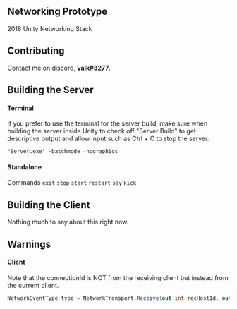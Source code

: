 ## Networking Prototype
2018 Unity Networking Stack

## Contributing
Contact me on discord, **valk#3277**.

## Building the Server
#### Terminal
If you prefer to use the terminal for the server build, make sure when building the server inside Unity to check off "Server Build" to get descriptive output and allow input such as Ctrl + C to stop the server.
```batch
"Server.exe" -batchmode -nographics
```

#### Standalone
Commands
`exit` `stop` `start` `restart` `say` `kick`

## Building the Client
Nothing much to say about this right now.

## Warnings
#### Client
Note that the connectionId is NOT from the receiving client but instead from the current client.
```cs
NetworkEventType type = NetworkTransport.Receive(out int recHostId, out int connectionId, out int channelId, recBuffer, recBuffer.Length, out int dataSize, out error);
```
